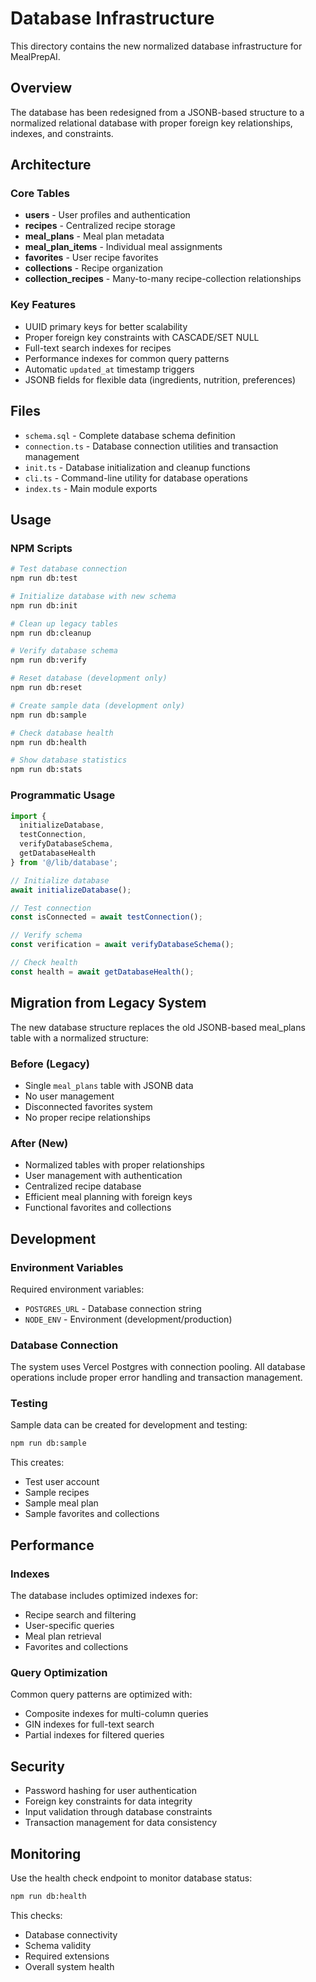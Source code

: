 # Database Infrastructure

This directory contains the new normalized database infrastructure for MealPrepAI.

## Overview

The database has been redesigned from a JSONB-based structure to a normalized relational database with proper foreign key relationships, indexes, and constraints.

## Architecture

### Core Tables

- **users** - User profiles and authentication
- **recipes** - Centralized recipe storage
- **meal_plans** - Meal plan metadata
- **meal_plan_items** - Individual meal assignments
- **favorites** - User recipe favorites
- **collections** - Recipe organization
- **collection_recipes** - Many-to-many recipe-collection relationships

### Key Features

- UUID primary keys for better scalability
- Proper foreign key constraints with CASCADE/SET NULL
- Full-text search indexes for recipes
- Performance indexes for common query patterns
- Automatic `updated_at` timestamp triggers
- JSONB fields for flexible data (ingredients, nutrition, preferences)

## Files

- `schema.sql` - Complete database schema definition
- `connection.ts` - Database connection utilities and transaction management
- `init.ts` - Database initialization and cleanup functions
- `cli.ts` - Command-line utility for database operations
- `index.ts` - Main module exports

## Usage

### NPM Scripts

```bash
# Test database connection
npm run db:test

# Initialize database with new schema
npm run db:init

# Clean up legacy tables
npm run db:cleanup

# Verify database schema
npm run db:verify

# Reset database (development only)
npm run db:reset

# Create sample data (development only)
npm run db:sample

# Check database health
npm run db:health

# Show database statistics
npm run db:stats
```

### Programmatic Usage

```typescript
import {
  initializeDatabase,
  testConnection,
  verifyDatabaseSchema,
  getDatabaseHealth
} from '@/lib/database';

// Initialize database
await initializeDatabase();

// Test connection
const isConnected = await testConnection();

// Verify schema
const verification = await verifyDatabaseSchema();

// Check health
const health = await getDatabaseHealth();
```

## Migration from Legacy System

The new database structure replaces the old JSONB-based meal_plans table with a normalized structure:

### Before (Legacy)
- Single `meal_plans` table with JSONB data
- No user management
- Disconnected favorites system
- No proper recipe relationships

### After (New)
- Normalized tables with proper relationships
- User management with authentication
- Centralized recipe database
- Efficient meal planning with foreign keys
- Functional favorites and collections

## Development

### Environment Variables

Required environment variables:
- `POSTGRES_URL` - Database connection string
- `NODE_ENV` - Environment (development/production)

### Database Connection

The system uses Vercel Postgres with connection pooling. All database operations include proper error handling and transaction management.

### Testing

Sample data can be created for development and testing:

```bash
npm run db:sample
```

This creates:
- Test user account
- Sample recipes
- Sample meal plan
- Sample favorites and collections

## Performance

### Indexes

The database includes optimized indexes for:
- Recipe search and filtering
- User-specific queries
- Meal plan retrieval
- Favorites and collections

### Query Optimization

Common query patterns are optimized with:
- Composite indexes for multi-column queries
- GIN indexes for full-text search
- Partial indexes for filtered queries

## Security

- Password hashing for user authentication
- Foreign key constraints for data integrity
- Input validation through database constraints
- Transaction management for data consistency

## Monitoring

Use the health check endpoint to monitor database status:

```bash
npm run db:health
```

This checks:
- Database connectivity
- Schema validity
- Required extensions
- Overall system health